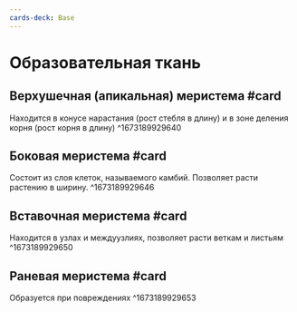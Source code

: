 ```yaml
---
cards-deck: Base
---
```


# Образовательная ткань

## Верхушечная (апикальная) меристема #card 
Находится в конусе нарастания (рост стебля в длину) и в зоне деления корня (рост корня в длину)
^1673189929640

## Боковая меристема #card 
Состоит из слоя клеток, называемого камбий. Позволяет расти растению в ширину.
^1673189929646

## Вставочная меристема #card
Находится в узлах и междуузлиях, позволяет расти веткам и листьям
^1673189929650

## Раневая меристема #card 
Образуется при повреждениях
^1673189929653

